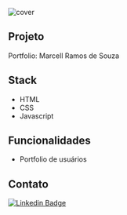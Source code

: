 ![cover](.github/cover.gif?style=flat)


## Projeto
Portfolio: Marcell Ramos de Souza


## Stack

- HTML
- CSS
- Javascript


## Funcionalidades

- Portfolio de usuários


## Contato 
 
[![Linkedin Badge](https://img.shields.io/badge/-Marcell%20Ramos%20de%20Souza-6633cc?style=flat-square&logo=Linkedin&logoColor=white&link=https://www.linkedin.com/in/marcellsouza/)](https://www.linkedin.com/in/marcellsouza/) 
</div>
